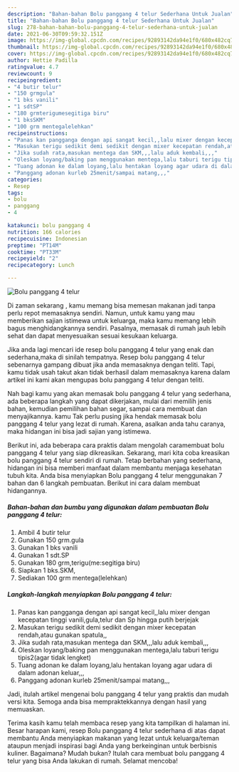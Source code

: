 ```yaml
---
description: "Bahan-bahan Bolu panggang 4 telur Sederhana Untuk Jualan"
title: "Bahan-bahan Bolu panggang 4 telur Sederhana Untuk Jualan"
slug: 278-bahan-bahan-bolu-panggang-4-telur-sederhana-untuk-jualan
date: 2021-06-30T09:59:32.151Z
image: https://img-global.cpcdn.com/recipes/92893142da94e1f0/680x482cq70/bolu-panggang-4-telur-foto-resep-utama.jpg
thumbnail: https://img-global.cpcdn.com/recipes/92893142da94e1f0/680x482cq70/bolu-panggang-4-telur-foto-resep-utama.jpg
cover: https://img-global.cpcdn.com/recipes/92893142da94e1f0/680x482cq70/bolu-panggang-4-telur-foto-resep-utama.jpg
author: Hettie Padilla
ratingvalue: 4.7
reviewcount: 9
recipeingredient:
- "4 butir telur"
- "150 grmgula"
- "1 bks vanili"
- "1 sdtSP"
- "180 grmterigumesegitiga biru"
- "1 bksSKM"
- "100 grm mentegalelehkan"
recipeinstructions:
- "Panas kan pangganga dengan api sangat kecil,,lalu mixer dengan kecepatan tinggi vanili,gula,telur dan Sp hingga putih berjejak"
- "Masukan terigu sedikit demi sedikit dengan mixer kecepatan rendah,atau gunakan spatula,,"
- "Jika sudah rata,masukan mentega dan SKM,,,lalu aduk kembali,,,"
- "Oleskan loyang/baking pan menggunakan mentega,lalu taburi terigu tipis2(agar tidak lengket)"
- "Tuang adonan ke dalam loyang,lalu hentakan loyang agar udara di dalam adonan keluar,,,"
- "Panggang adonan kurleb 25menit/sampai matang,,,"
categories:
- Resep
tags:
- bolu
- panggang
- 4

katakunci: bolu panggang 4 
nutrition: 166 calories
recipecuisine: Indonesian
preptime: "PT14M"
cooktime: "PT33M"
recipeyield: "2"
recipecategory: Lunch

---
```



![Bolu panggang 4 telur](https://img-global.cpcdn.com/recipes/92893142da94e1f0/680x482cq70/bolu-panggang-4-telur-foto-resep-utama.jpg)

Di zaman  sekarang , kamu memang bisa memesan makanan jadi tanpa perlu repot memasaknya sendiri. Namun, untuk kamu yang mau memberikan sajian istimewa untuk keluarga, maka kamu memang lebih bagus menghidangkannya sendiri. Pasalnya, memasak di rumah jauh lebih sehat dan dapat menyesuaikan sesuai kesukaan keluarga.

Jika anda lagi mencari ide resep bolu panggang 4 telur yang enak dan sederhana,maka di sinilah tempatnya. Resep bolu panggang 4 telur  sebenarnya gampang dibuat jika anda memasaknya dengan teliti. Tapi, kamu tidak usah takut akan tidak berhasil dalam memasaknya 
karena dalam artikel ini kami akan mengupas bolu panggang 4 telur dengan teliti.  



Nah bagi kamu yang akan memasak bolu panggang 4 telur yang sederhana, ada beberapa langkah yang dapat dikerjakan, mulai dari memilih jenis bahan, kemudian pemilihan bahan segar, sampai cara membuat dan menyajikannya. kamu Tak perlu pusing jika hendak memasak bolu panggang 4 telur yang lezat di rumah. Karena, asalkan anda  tahu caranya, maka hidangan ini bisa jadi sajian yang istimewa.

Berikut ini, ada beberapa cara praktis  dalam mengolah caramembuat bolu panggang 4 telur yang siap dikreasikan. Sekarang, mari kita coba kreasikan bolu panggang 4 telur sendiri di rumah. Tetap berbahan yang sederhana, hidangan ini bisa memberi manfaat dalam membantu menjaga kesehatan tubuh kita. Anda bisa menyiapkan Bolu panggang 4 telur menggunakan 7 bahan dan 6 langkah pembuatan. Berikut ini cara dalam membuat hidangannya.

<!--inarticleads1-->

##### Bahan-bahan dan bumbu yang digunakan dalam pembuatan Bolu panggang 4 telur:

1. Ambil 4 butir telur
1. Gunakan 150 grm.gula
1. Gunakan 1 bks vanili
1. Gunakan 1 sdt.SP
1. Gunakan 180 grm,terigu(me:segitiga biru)
1. Siapkan 1 bks.SKM,
1. Sediakan 100 grm mentega(lelehkan)




<!--inarticleads2-->

##### Langkah-langkah menyiapkan Bolu panggang 4 telur:

1. Panas kan pangganga dengan api sangat kecil,,lalu mixer dengan kecepatan tinggi vanili,gula,telur dan Sp hingga putih berjejak
1. Masukan terigu sedikit demi sedikit dengan mixer kecepatan rendah,atau gunakan spatula,,
1. Jika sudah rata,masukan mentega dan SKM,,,lalu aduk kembali,,,
1. Oleskan loyang/baking pan menggunakan mentega,lalu taburi terigu tipis2(agar tidak lengket)
1. Tuang adonan ke dalam loyang,lalu hentakan loyang agar udara di dalam adonan keluar,,,
1. Panggang adonan kurleb 25menit/sampai matang,,,




Jadi, itulah artikel mengenai  bolu panggang 4 telur  yang praktis dan mudah versi kita. Semoga anda bisa mempraktekkannya dengan hasil yang memuaskan. 

Terima kasih kamu telah membaca resep yang kita tampilkan di halaman ini. Besar harapan kami, resep  Bolu panggang 4 telur sederhana di atas dapat membantu Anda menyiapkan makanan yang lezat untuk keluarga/teman ataupun menjadi inspirasi bagi Anda yang berkeinginan untuk berbisnis kuliner. Bagaimana? Mudah bukan? Itulah cara membuat bolu panggang 4 telur yang bisa Anda lakukan di rumah. Selamat mencoba!

